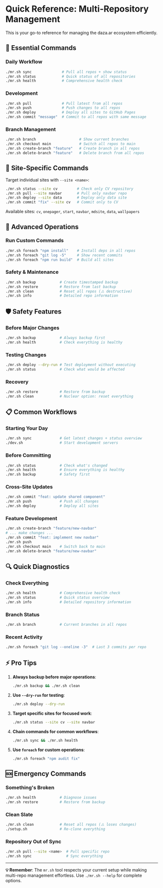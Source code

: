 # Quick Reference: Multi-Repository Management

This is your go-to reference for managing the daza.ar ecosystem efficiently.

## 🚀 Essential Commands

### Daily Workflow
```bash
./mr.sh sync              # Pull all repos + show status
./mr.sh status            # Quick status of all repositories
./mr.sh health            # Comprehensive health check
```

### Development
```bash
./mr.sh pull              # Pull latest from all repos
./mr.sh push              # Push changes to all repos
./mr.sh deploy            # Deploy all sites to GitHub Pages
./mr.sh commit "message"  # Commit to all repos with same message
```

### Branch Management
```bash
./mr.sh branch                    # Show current branches
./mr.sh checkout main             # Switch all repos to main
./mr.sh create-branch "feature"   # Create branch in all repos
./mr.sh delete-branch "feature"   # Delete branch from all repos
```

## 🎯 Site-Specific Commands

Target individual sites with `--site <name>`:

```bash
./mr.sh status --site cv         # Check only CV repository
./mr.sh pull --site navbar       # Pull only navbar repo
./mr.sh deploy --site data       # Deploy only data site
./mr.sh commit "fix" --site cv   # Commit only to CV
```

Available sites: `cv`, `onepager`, `start`, `navbar`, `mdsite`, `data`, `wallpapers`

## 🔧 Advanced Operations

### Run Custom Commands
```bash
./mr.sh foreach "npm install"    # Install deps in all repos
./mr.sh foreach "git log -5"     # Show recent commits
./mr.sh foreach "npm run build"  # Build all sites
```

### Safety & Maintenance
```bash
./mr.sh backup           # Create timestamped backup
./mr.sh restore          # Restore from last backup
./mr.sh clean            # Reset all repos (⚠️ destructive)
./mr.sh info             # Detailed repo information
```

## 🛡️ Safety Features

### Before Major Changes
```bash
./mr.sh backup           # Always backup first
./mr.sh health           # Check everything is healthy
```

### Testing Changes
```bash
./mr.sh deploy --dry-run # Test deployment without executing
./mr.sh status           # Check what would be affected
```

### Recovery
```bash
./mr.sh restore          # Restore from backup
./mr.sh clean            # Nuclear option: reset everything
```

## 📋 Common Workflows

### Starting Your Day
```bash
./mr.sh sync             # Get latest changes + status overview
./dev.sh                 # Start development servers
```

### Before Committing
```bash
./mr.sh status           # Check what's changed
./mr.sh health           # Ensure everything is healthy
./mr.sh backup           # Safety first
```

### Cross-Site Updates
```bash
./mr.sh commit "feat: update shared component"
./mr.sh push             # Push all changes
./mr.sh deploy           # Deploy all sites
```

### Feature Development
```bash
./mr.sh create-branch "feature/new-navbar"
# ... make changes ...
./mr.sh commit "feat: implement new navbar"
./mr.sh push
./mr.sh checkout main    # Switch back to main
./mr.sh delete-branch "feature/new-navbar"
```

## 🔍 Quick Diagnostics

### Check Everything
```bash
./mr.sh health           # Comprehensive health check
./mr.sh status           # Quick status overview
./mr.sh info             # Detailed repository information
```

### Branch Status
```bash
./mr.sh branch           # Current branches in all repos
```

### Recent Activity
```bash
./mr.sh foreach "git log --oneline -3"  # Last 3 commits per repo
```

## ⚡ Pro Tips

1. **Always backup before major operations**:
   ```bash
   ./mr.sh backup && ./mr.sh clean
   ```

2. **Use `--dry-run` for testing**:
   ```bash
   ./mr.sh deploy --dry-run
   ```

3. **Target specific sites for focused work**:
   ```bash
   ./mr.sh status --site cv --site navbar
   ```

4. **Chain commands for common workflows**:
   ```bash
   ./mr.sh sync && ./mr.sh health
   ```

5. **Use `foreach` for custom operations**:
   ```bash
   ./mr.sh foreach "npm audit fix"
   ```

## 🆘 Emergency Commands

### Something's Broken
```bash
./mr.sh health           # Diagnose issues
./mr.sh restore          # Restore from backup
```

### Clean Slate
```bash
./mr.sh clean            # Reset all repos (⚠️ loses changes)
./setup.sh               # Re-clone everything
```

### Repository Out of Sync
```bash
./mr.sh pull --site <name>  # Pull specific repo
./mr.sh sync                # Sync everything
```

---

**💡 Remember**: The `mr.sh` tool respects your current setup while making multi-repo management effortless. Use `./mr.sh --help` for complete options.